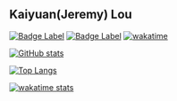 ## Kaiyuan(Jeremy) Lou

[![Badge Label](https://img.shields.io/badge/homepage-kaiyuanlou.com-blue)](http://fake.kaiyuanlou.com/)
[![Badge Label](https://img.shields.io/badge/blog-midstream.cn-blue)](https://midstream.cn/)
[![wakatime](https://wakatime.com/badge/user/f233a57d-6357-44aa-850a-b10280beae95.svg)](https://wakatime.com/@f233a57d-6357-44aa-850a-b10280beae95)



[![GitHub stats](https://github-readme-stats.vercel.app/api?username=midstreeeam&show=discussions_answered)](https://github.com/midstreeeam/github-readme-stats)   

[![Top Langs](https://github-readme-stats.vercel.app/api/top-langs/?username=midstreeeam&layout=donut&hide=html,css,M4,jupyter%20notebook,javascript)](https://github.com/anuraghazra/github-readme-stats)

[![wakatime stats](https://github-readme-stats.vercel.app/api/wakatime?username=midstream)](https://github.com/midstreeeam/github-readme-stats)
